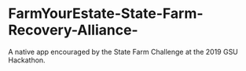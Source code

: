 # FarmYourEstate-State-Farm-Recovery-Alliance-
A native app encouraged by the State Farm Challenge at the 2019 GSU Hackathon. 
